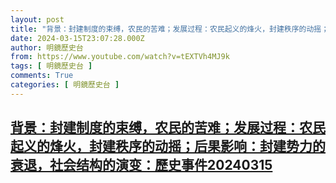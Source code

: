 ```yaml
---
layout: post
title: "背景：封建制度的束缚，农民的苦难；发展过程：农民起义的烽火，封建秩序的动摇；后果影响：封建势力的衰退，社会结构的演变：歷史事件20240315"
date: 2024-03-15T23:07:28.000Z
author: 明鏡歷史台
from: https://www.youtube.com/watch?v=tEXTVh4MJ9k
tags: [ 明鏡歷史台 ]
comments: True
categories: [ 明鏡歷史台 ]
---
```

<!--1710544048000-->
[背景：封建制度的束缚，农民的苦难；发展过程：农民起义的烽火，封建秩序的动摇；后果影响：封建势力的衰退，社会结构的演变：歷史事件20240315](https://www.youtube.com/watch?v=tEXTVh4MJ9k)
------

<div>

</div>
